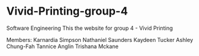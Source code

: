 # Vivid-Printing-group-4

Software Engineering
This the website for group 4 - Vivid Printing
 
 Members:
 Karnardia Simpson
 Nathaniel Saunders
 Kaydeen Tucker
 Ashley Chung-Fah
 Tannice Anglin
 Trishana Mckane